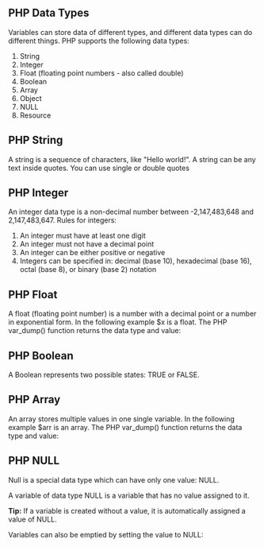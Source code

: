 PHP Data Types
----------------
Variables can store data of different types, and different data types can do different things.
PHP supports the following data types:
1. String
2. Integer
3. Float (floating point numbers - also called double)
4. Boolean
5. Array
6. Object
7. NULL
8. Resource

PHP String
----------------
A string is a sequence of characters, like "Hello world!".
A string can be any text inside quotes. You can use single or double quotes

PHP Integer
---------------
An integer data type is a non-decimal number between -2,147,483,648 and 2,147,483,647.
Rules for integers:
1. An integer must have at least one digit
2. An integer must not have a decimal point
3. An integer can be either positive or negative
4. Integers can be specified in: decimal (base 10), hexadecimal (base 16), octal (base 8), or binary (base 2) notation

PHP Float
-----------
A float (floating point number) is a number with a decimal point or a number in exponential form.
In the following example $x is a float. The PHP var_dump() function returns the data type and value:

PHP Boolean
----------------
A Boolean represents two possible states: TRUE or FALSE.

PHP Array
--------------
An array stores multiple values in one single variable.
In the following example $arr is an array. The PHP var_dump() function returns the data type and value:

PHP NULL
-----------
Null is a special data type which can have only one value: NULL.

A variable of data type NULL is a variable that has no value assigned to it.

<strong>Tip:</strong> If a variable is created without a value, it is automatically assigned a value of NULL.

Variables can also be emptied by setting the value to NULL:
